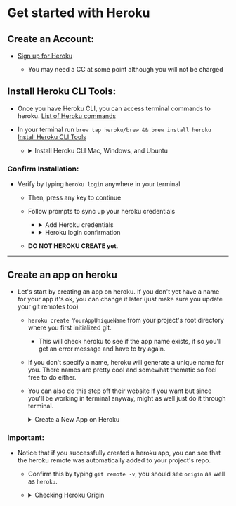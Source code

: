 # Get started with Heroku

## Create an Account:

- [Sign up for Heroku](https://signup.heroku.com/)

  - You may need a CC at some point although you will not be charged

## Install Heroku CLI Tools:

- Once you have Heroku CLI, you can access terminal commands to heroku. [List of Heroku commands](https://devcenter.heroku.com/articles/heroku-cli-commands)

- In your terminal run `brew tap heroku/brew && brew install heroku` [Install Heroku CLI Tools](https://toolbelt.heroku.com/)
  - <details><summary>Install Heroku CLI Mac, Windows, and Ubuntu</summary>
         <img src="./images/installHerokuCLI.png" alt="Install Heroku CLI" width="100%" />
    </details>

### Confirm Installation:

- Verify by typing `heroku login` anywhere in your terminal

  - Then, press any key to continue

  - Follow prompts to sync up your heroku credentials

    - <details><summary>Add Heroku credentials</summary><img src="./images/herokuLogin.png" alt="Add Heroku credentials" width="80%" />
      </details>
    - <details><summary>Heroku login confirmation</summary><img src="./images/herokulogginconfirmed.png" alt=" Heroku login confirmation" width="80%" />
      </details>

  - **DO NOT HEROKU CREATE yet**.

<hr>

## Create an app on heroku

- Let's start by creating an app on heroku. If you don't yet have a name for your app it's ok, you can change it later (just make sure you update your git remotes too)

  - `heroku create YourAppUniqueName` from your project's root directory where you first initialized git.

    - This will check heroku to see if the app name exists, if so you'll get an error message and have to try again.

  - If you don't specify a name, heroku will generate a unique name for you. There names are pretty cool and somewhat thematic so feel free to do either.

  - You can also do this step off their website if you want but since you'll be working in terminal anyway, might as well just do it through terminal.

    <details><summary>Create a New App on Heroku</summary>

    Access your account dashboard at [https://dashboard.heroku.com/apps](https://dashboard.heroku.com/apps)

    Click on the `New` dropdown button and select `Create new app`

    <img src="images/NewAppOne.jpg" width="60%" >

    Add a unique name to your app and click on the `create app` button

    <img src="images/NewAppTwo.jpg" width="80%" >

    </details>

### Important:

- Notice that if you successfully created a heroku app, you can see that the heroku remote was automatically added to your project's repo.

  - Confirm this by typing `git remote -v`, you should see `origin` as well as `heroku`.

  - <details><summary>Checking Heroku Origin</summary>
    <img src="images/checkHerokuorigin.png" width="100%" alt="Checking Heroku Origin">
     </details>
